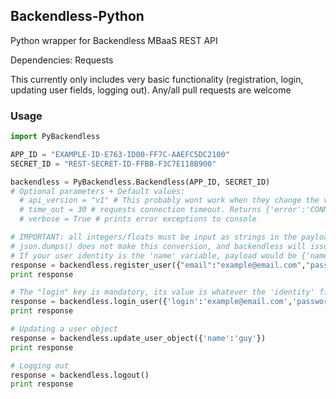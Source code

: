 ## Backendless-Python
Python wrapper for Backendless MBaaS REST API

Dependencies: Requests

This currently only includes very basic functionality (registration, login, updating user fields, logging out). Any/all pull requests are welcome

### Usage

```python
import PyBackendless

APP_ID = "EXAMPLE-ID-E763-ID00-FF7C-AAEFC5DC2100"
SECRET_ID = "REST-SECRET-ID-FFBB-F3C7E118B900"

backendless = PyBackendless.Backendless(APP_ID, SECRET_ID)
# Optional parameters + Default values:
  # api_version = "v1" # This probably wont work when they change the version anyways
  # time_out = 30 # requests connection timeout. Returns {'error':'CONNECTION_TIMEOUT'}
  # verbose = True # prints error exceptions to console

# IMPORTANT: all integers/floats must be input as strings in the payload dictionaries
# json.dumps() does not make this conversion, and backendless will issue a 400 response to non-strings
# If your user identity is the 'name' variable, payload would be {'name':'guy','password':'123456'}
response = backendless.register_user({"email":"example@email.com","password":"123456"}
print response

# The "login" key is mandatory, its value is whatever the 'identity' field of your application is set to
response = backendless.login_user({'login':'example@email.com','password':'123456'})
print response

# Updating a user object 
response = backendless.update_user_object({'name':'guy'})
print response

# Logging out
response = backendless.logout()
print response
```
